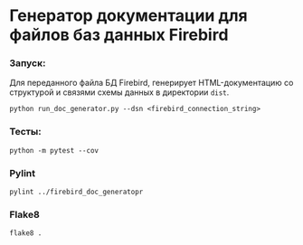 # Генератор документации для файлов баз данных Firebird


### Запуск:

Для переданного файла БД Firebird, генерирует HTML-документацию
со структурой и связями схемы данных в директории `dist`.

```
python run_doc_generator.py --dsn <firebird_connection_string>
```

### Тесты:
```
python -m pytest --cov
```

### Pylint
```
pylint ../firebird_doc_generatopr
```

### Flake8
```
flake8 .
```
